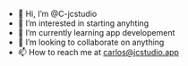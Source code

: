 - 👋 Hi, I’m @C-jcstudio
- 👀 I’m interested in starting anyhting
- 🌱 I’m currently learning app developement
- 💞️ I’m looking to collaborate on anything
- 📫 How to reach me at carlos@jcstudio.app

<!---
C-jcstudio/C-jcstudio is a ✨ special ✨ repository because its `README.md` (this file) appears on your GitHub profile.
You can click the Preview link to take a look at your changes.
--->
